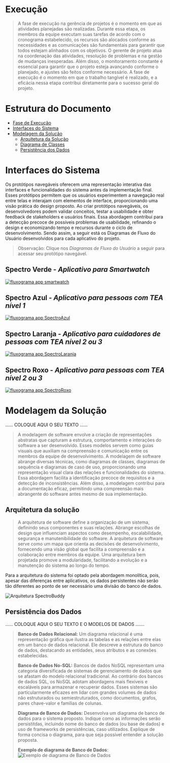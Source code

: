 # Execução

> A fase de execução na gerência de projetos é o momento em que as atividades planejadas são realizadas. 
> Durante essa etapa, os membros da equipe executam suas tarefas de acordo com o cronograma estabelecido, os recursos são alocados conforme as necessidades e as comunicações são fundamentais para garantir que todos estejam alinhados com os objetivos. 
> O gerente de projeto atua na coordenação das atividades, resolução de problemas e na gestão de mudanças inesperadas. 
> Além disso, o monitoramento constante é essencial para garantir que o projeto esteja avançando conforme o planejado, e ajustes são feitos conforme necessário. 
> A fase de execução é o momento em que o trabalho tangível é realizado, e a eficácia nessa etapa contribui diretamente para o sucesso geral do projeto.

# Estrutura do Documento

- [Fase de Execução](#execução)
- [Interfaces do Sistema](#interfaces-do-sistema)
- [Modelagem da Solução](#modelagem-da-solução)
  - [Arquitetura da Solução](#arquitetura-da-solução)
  - [Diagrama de Classes](#diagrama-de-classes)
  - [Persistência dos Dados](#persistência-dos-dados)


# Interfaces do Sistema

 Os protótipos navegáveis oferecem uma representação interativa das interfaces e funcionalidades do sistema antes da implementação final. 
 Esses protótipos permitem que os usuários experimentem a navegação real entre telas e interajam com elementos de interface, proporcionando uma visão prática do design proposto. 
 Ao criar protótipos navegáveis, os desenvolvedores podem validar conceitos, testar a usabilidade e obter feedback de stakeholders e usuários finais. 
 Essa abordagem contribui para a detecção precoce de possíveis problemas de usabilidade, refinando o design e economizando tempo e recursos durante o ciclo de desenvolvimento. Sendo assim, a seguir está os Diagramas de Fluxo do Usuário desenvolvidos para cada aplicativo do projeto.

> Observação: Clique nos *Diagramas de Fluxo do Usuário* a seguir para acessar seu protótipo navegável.

## Spectro Verde - *Aplicativo para Smartwatch*

[![fluxograma app smartwatch](./images/interfaces_spectroVerde.png)](https://www.figma.com/proto/NRsvA6N286mr4Tv7cBRT9A/SpectroBuddy?node-id=211-173&t=P0AIL9t6NrjiREgO-1&scaling=min-zoom&page-id=0%3A1&starting-point-node-id=211%3A173&show-proto-sidebar=1)

## Spectro Azul - *Aplicativo para pessoas com TEA nível 1*

[![fluxograma app SpectroAzul](./images/interfaces_spectroAzul.png)](https://www.figma.com/proto/NRsvA6N286mr4Tv7cBRT9A/SpectroBuddy?node-id=204-69&t=P0AIL9t6NrjiREgO-1&scaling=min-zoom&page-id=0%3A1&starting-point-node-id=204%3A69&show-proto-sidebar=1)

## Spectro Laranja - *Aplicativo para cuidadores de pessoas com TEA nível 2 ou 3*

[![fluxograma app SpectroLaranja](./images/interfaces_spectroLaranja.png)](https://www.figma.com/proto/NRsvA6N286mr4Tv7cBRT9A/SpectroBuddy?node-id=356-15&t=iikM5kugf4JOiFR2-1&scaling=min-zoom&page-id=0%3A1&starting-point-node-id=356%3A15&show-proto-sidebar=1)

## Spectro Roxo - *Aplicativo para pessoas com TEA nível 2 ou 3*

[![fluxograma app SpectroRoxo](./images/interfaces_spectroRoxo.png)](https://www.figma.com/proto/NRsvA6N286mr4Tv7cBRT9A/SpectroBuddy?node-id=362-2&t=iikM5kugf4JOiFR2-1&scaling=min-zoom&page-id=0%3A1&starting-point-node-id=362%3A2&show-proto-sidebar=1)

# Modelagem da Solução

......  COLOQUE AQUI O SEU TEXTO ......


> A modelagem de software envolve a criação de representações abstratas que capturam a estrutura, comportamento e interações do software a ser desenvolvido. 
> Esses modelos servem como guias visuais que auxiliam na compreensão e comunicação entre os membros da equipe de desenvolvimento. 
> A modelagem de software abrange diversas técnicas, como diagramas de classes, diagramas de sequência e diagramas de caso de uso, proporcionando uma representação visual clara das relações e funcionalidades do sistema. 
> Essa abordagem facilita a identificação precoce de requisitos e a detecção de inconsistências. 
> Além disso, a modelagem contribui para a documentação eficaz, permitindo uma compreensão mais abrangente do software antes mesmo de sua implementação. 

## Arquitetura da solução

> A arquitetura de software define a organização de um sistema, definindo seus componentes e suas relações.
> Abrange escolhas de design que influenciam aspectos como desempenho, escalabilidade, segurança e manutenibilidade do software. 
> A arquitetura de software serve como um mapa que orienta as decisões de desenvolvimento, fornecendo uma visão global que facilita a compreensão e a colaboração entre membros da equipe. 
> Uma arquitetura bem projetada promove a modularidade, facilitando a evolução e a manutenção do sistema ao longo do tempo.

Para a arquitetura do sistema foi optado pela abordagem monolítica, pois, apesar das diferenças entre aplicativos, os dados persistentes não serão tão diferentes ao ponto de ser necessário uma divisão do banco de dados.

![Arquitetura SpectroBuddy](images/arquitetura-sistema.png)


<!-- ## Diagrama de Classes

......  COLOQUE AQUI O SEU TEXTO E O DIAGRAMA DE CLASSES .......

> O diagrama de classes fornece uma representação visual das estruturas e relações entre as classes em um sistema orientado a objetos. 
> O diagrama serve como uma documentação visual eficaz, facilitando a compreensão, manutenção e contínua do software.
>
> **Diagrama de Classes:**
> Desenvolva um diagrama de classes para o sistema proposto.
> Caso a solução fique muito grande, divida o diagrama por módulos ou serviços.
> Explique de forma concisa o diagrama, para que seja possível entender a solução proposta.
>
> **Exemplo de diagrama de Classes**:
> ![Exemplo de diagrama de Classes](images/class-diagram.png) -->


## Persistência dos Dados

......  COLOQUE AQUI O SEU TEXTO E O MODELOS DE DADOS .......

> **Banco de Dados Relacional:**
> Um diagrama relacional é uma representação gráfica que ilustra as tabelas e as relações entre elas em um banco de dados relacional. 
> Ele descreve a estrutura do banco de dados, destacando as entidades, seus atributos e as conexões estabelecidas.
>
> **Banco de Dados No-SQL:**
> Bancos de dados NoSQL representam uma categoria diversificada de sistemas de gerenciamento de dados que se afastam do modelo relacional tradicional. 
> Ao contrário dos bancos de dados SQL, os NoSQL adotam abordagens mais flexíveis e escaláveis para armazenar e recuperar dados. 
> Esses sistemas são particularmente eficazes em lidar com grandes volumes de dados não estruturados ou semiestruturados, como documentos, grafos, pares chave-valor e famílias de colunas.
> 
> **Diagrama de Banco de Dados:**
> Desenvolva um diagrama de banco de dados para o sistema proposto.
> Indique como as informações serão persistitdas, incluindo nome do banco de dados (ou base de dados) e uso de frameworks de persistências, caso utilizados.
> Explique de forma concisa o diagrama, para que seja possível entender a solução proposta.
>
> **Exemplo de diagrama de Banco de Dados**:
> ![Exemplo de diagrama de Banco de Dados](images/database-diagram.png)


